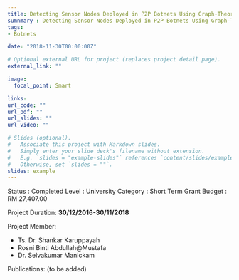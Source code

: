 ```yaml
---
title: Detecting Sensor Nodes Deployed in P2P Botnets Using Graph-Theoretic Approaches
sumnmary : Detecting Sensor Nodes Deployed in P2P Botnets Using Graph-Theoretic Approaches
tags:
- Botnets

date: "2018-11-30T00:00:00Z"

# Optional external URL for project (replaces project detail page).
external_link: ""

image:
  focal_point: Smart

links:
url_code: ""
url_pdf: ""
url_slides: ""
url_video: ""

# Slides (optional).
#   Associate this project with Markdown slides.
#   Simply enter your slide deck's filename without extension.
#   E.g. `slides = "example-slides"` references `content/slides/example-slides.md`.
#   Otherwise, set `slides = ""`.
slides: example
---
```


Status : Completed
Level : University 
Category : Short Term Grant 
Budget : RM 27,407.00
  
Project Duration: **30/12/2016-30/11/2018**
   
Project Member:
- Ts. Dr. Shankar Karuppayah
- Rosni Binti Abdullah@Mustafa
- Dr. Selvakumar Manickam 

Publications:
(to be added)
